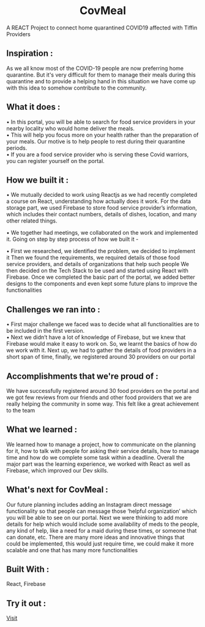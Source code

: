 <h1 align="center">CovMeal</h1>
A REACT Project to connect home quarantined COVID19 affected with Tiffin Providers


## Inspiration :
As we all know most of the COVID-19 people are now preferring home quarantine. 
But it's very difficult for them to manage their meals during this quarantine and to provide a 
helping hand in this situation we have come up with this idea to somehow contribute to the community.

## What it does :

• In this portal, you will be able to search for food service providers in your nearby locality who would home deliver the meals. 
<br/>• This will help you focus more on your health rather than the preparation of your meals. Our motive is to help people to rest during their quarantine periods.
<br/>
• If you are a food service provider who is serving these Covid warriors, you can register yourself on the portal.


## How we built it :
• We mutually decided to work using Reactjs as we had recently completed a course on React, understanding how actually does it work. For the data storage part, we used Firebase to store food service provider’s information, which includes their contact numbers, details of dishes, location, and many other related things.

• We together had meetings, we collaborated on the work and implemented it. Going on step by step process of how we built it -

• First we researched, we identified the problem, we decided to implement it Then we found the requirements, we required details of those food service providers, and details of organizations that help such people We then decided on the Tech Stack to be used and started using React with Firebase. Once we completed the basic part of the portal, we added better designs to the components and even kept some future plans to improve the functionalities

## Challenges we ran into :

• First major challenge we faced was to decide what all functionalities are to be included in the first version. <br/>
• Next we didn’t have a lot of knowledge of Firebase, but we knew that Firebase would make it easy to work on. So, we learnt the basics of how do we work with it. Next up, we had to gather the details of food providers in a short span of time, finally, we registered around 30 providers on our portal


## Accomplishments that we're proud of :
We have successfully registered around 30 food providers on the portal and we got few reviews from our friends and other food providers that we are really helping the community in some way. This felt like a great achievement to the team


## What we learned :
We learned how to manage a project, how to communicate on the planning for it, how to talk with people for asking their service details, how to manage time and how do we complete some task within a deadline. Overall the major part was the learning experience, we worked with React as well as Firebase, which improved our Dev skills. 



## What's next for CovMeal :
Our future planning includes adding an Instagram direct message functionality so that people can message those ‘helpful organization’ which you will be able to see on our portal. Next we were thinking to add more details for help which would include some availability of meds to the people, any kind of help, like a need for a maid during these times, or someone that can donate, etc. There are many more ideas and innovative things that could be implemented, this would just require time, we could make it more scalable and one that has many more functionalities



## Built With :
React, Firebase

## Try it out :
<a href= "https://covmeal.netlify.app"> Visit </a>






